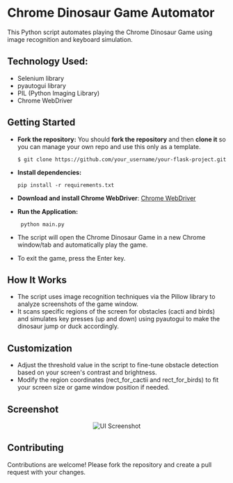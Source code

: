 # Chrome Dinosaur Game Automator 
  This Python script automates playing the Chrome Dinosaur Game using image recognition and keyboard simulation.

 ## Technology Used:
 - Selenium library
 - pyautogui library
 - PIL (Python Imaging Library)
 - Chrome WebDriver

## Getting Started
 - **Fork the repository:** You should **fork the repository** and then **clone it** so you can manage your own repo and use this only as a template.
    ```
    $ git clone https://github.com/your_username/your-flask-project.git
    ```
 - **Install dependencies:**
  
    ```
    pip install -r requirements.txt
 - **Download and install Chrome WebDriver**: [Chrome WebDriver](https://chromedriver.chromium.org/downloads)

 - **Run the Application:**
  
      ```
       python main.py
      ```
-  The script will open the Chrome Dinosaur Game in a new Chrome window/tab and automatically play the game.
-  To exit the game, press the Enter key.

## How It Works
- The script uses image recognition techniques via the Pillow library to analyze screenshots of the game window.
- It scans specific regions of the screen for obstacles (cacti and birds) and simulates key presses (up and down) using pyautogui to make the dinosaur jump or duck accordingly.

## Customization
- Adjust the threshold value in the script to fine-tune obstacle detection based on your screen's contrast and brightness.
- Modify the region coordinates (rect_for_cactii and rect_for_birds) to fit your screen size or game window position if needed.

## Screenshot
<div align="center"><img src="time_machine_1.png" alt="UI Screenshot"/></div>

## Contributing
   Contributions are welcome! Please fork the repository and create a pull request with your changes.
